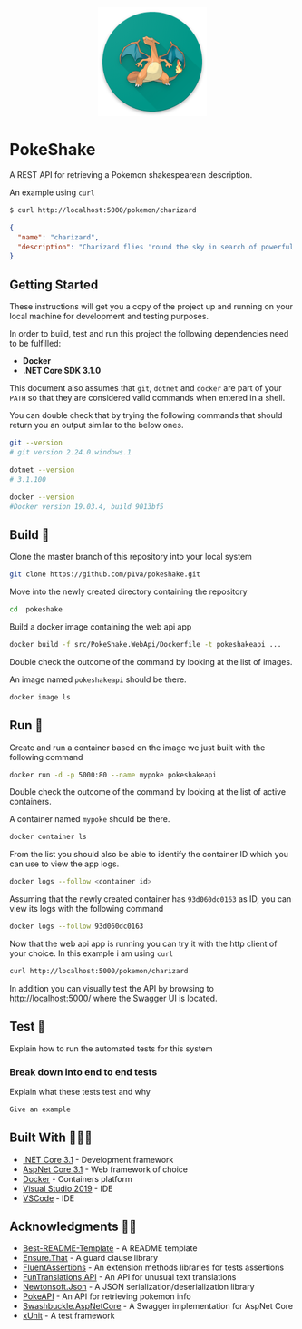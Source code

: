 <p align="center">
  <img src="art/icon.png"/>
</p>

# PokeShake

A REST API for retrieving a Pokemon shakespearean description.

An example using `curl`

```sh
$ curl http://localhost:5000/pokemon/charizard
```
```json
{
  "name": "charizard",
  "description": "Charizard flies 'round the sky in search of powerful opponents. 't breathes fire of such most wondrous heat yond 't melts aught. However,  't nev'r turns its fiery breath on any opponent weaker than itself."
}
```

## Getting Started

These instructions will get you a copy of the project up and running on your local machine for development and testing purposes.

In order to build, test and run this project the following dependencies need to be fulfilled:
* **Docker**
* **.NET Core SDK 3.1.0**

This document also assumes that `git`, `dotnet` and `docker` are part of your `PATH` so that they are considered valid commands when entered in a shell. 

You can double check that by trying the following commands that should return you an output similar to the below ones.

```sh
git --version
# git version 2.24.0.windows.1
```

```sh
dotnet --version
# 3.1.100
```

```sh
docker --version
#Docker version 19.03.4, build 9013bf5
```

## Build  🔨 

Clone the master branch of this repository into your local system

```sh
git clone https://github.com/p1va/pokeshake.git
```

Move into the newly created directory containing the repository

```sh
cd  pokeshake
```

Build a docker image containing the web api app

```sh
docker build -f src/PokeShake.WebApi/Dockerfile -t pokeshakeapi ...
```

Double check the outcome of the command by looking at the list of images.

An image named `pokeshakeapi` should be there.

```sh
docker image ls
```

## Run 🚀

Create and run a container based on the image we just built with the following command

```sh
docker run -d -p 5000:80 --name mypoke pokeshakeapi
```
Double check the outcome of the command by looking at the list of active containers. 

A container named `mypoke` should be there.

```sh
docker container ls
```

From the list you should also be able to identify the container ID which you can use to view the app logs.

```sh
docker logs --follow <container id>
```

Assuming that the newly created container has `93d060dc0163` as ID, you can view its logs with the following command

```sh
docker logs --follow 93d060dc0163
```

Now that the web api app is running you can try it with the http client of your choice.
In this example i am using `curl`

```sh
curl http://localhost:5000/pokemon/charizard
```

In addition you can visually test the API by browsing to [http://localhost:5000/](http://localhost:5000/) where the Swagger UI is located.


## Test 🔮

Explain how to run the automated tests for this system

### Break down into end to end tests

Explain what these tests test and why

```sh
Give an example
```

## Built With 👨🏻‍💻
* [.NET Core 3.1](https://dotnet.microsoft.com/download) - Development framework
* [AspNet Core 3.1](https://github.com/aspnet/AspNetCore) - Web framework of choice
* [Docker](https://www.docker.com/) - Containers platform
* [Visual Studio 2019](https://visualstudio.microsoft.com/it/vs/?rr=https%3A%2F%2Fwww.google.com%2F) -  IDE
* [VSCode](https://code.visualstudio.com/) - IDE

## Acknowledgments 💪🏼

* [Best-README-Template](https://github.com/othneildrew/Best-README-Template) - A README template
* [Ensure.That](https://github.com/danielwertheim/Ensure.That) - A guard clause library
* [FluentAssertions](https://fluentassertions.com/) - An extension methods libraries for tests assertions
* [FunTranslations API](https://funtranslations.com/api/shakespeare) - An API for unusual text translations
* [Newtonsoft.Json](https://github.com/JamesNK/Newtonsoft.Json) - A JSON serialization/deserialization library
* [PokeAPI](https://pokeapi.co) - An API for retrieving pokemon info
* [Swashbuckle.AspNetCore](https://github.com/domaindrivendev/Swashbuckle.AspNetCore) - A Swagger implementation for AspNet Core
* [xUnit](https://github.com/xunit/xunit) - A test framework
